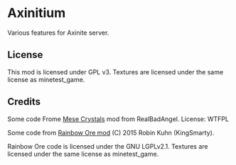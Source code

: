 # Axinitium

Various features for Axinite server.


## License

This mod is licensed under GPL v3.
Textures are licensed under the same license as minetest_game. 

## Credits

Some code Frome [Mese Crystals](https://forum.minetest.net/viewtopic.php?t=13094) mod from RealBadAngel.
License: WTFPL

Some code from [Rainbow Ore mod](https://github.com/FsxShader2012/rainbow_ore) (C) 2015 Robin Kuhn (KingSmarty).

Rainbow Ore code is licensed under the GNU LGPLv2.1.
Textures are licensed under the same license as minetest_game.
